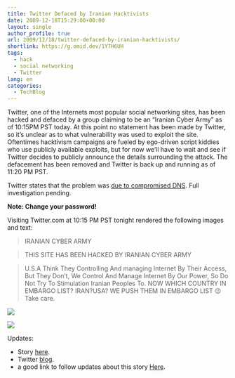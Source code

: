```yaml
---
title: Twitter Defaced by Iranian Hacktivists
date: 2009-12-18T15:29:00+00:00
layout: single
author_profile: true
url: 2009/12/18/twitter-defaced-by-iranian-hacktivists/
shortlink: https://g.omid.dev/1Y7H6UH
tags:
  - hack
  - social networking
  - Twitter
lang: en
categories: 
  - TechBlog
---
```

Twitter, one of the Internets most popular social networking sites, has been hacked and defaced by a group claiming to be an “Iranian Cyber Army” as of 10:15PM PST today. At this point no statement has been made by Twitter, so it’s unclear as to what vulnerability was used to exploit the site. Oftentimes hacktivism campaigns are fueled by ego-driven script kiddies who use publicly available exploits, but for now we’ll have to wait and see if Twitter decides to publicly announce the details surrounding the attack. The defacement has been removed and Twitter is back up and running as of 11:20 PM PST.

Twitter states that the problem was [due to compromised DNS](http://status.twitter.com/post/288586541/working-on-site-outage). Full investigation pending.

**Note: Change your password!**

Visiting Twitter.com at 10:15 PM PST tonight rendered the following images and text:

> IRANIAN CYBER ARMY

> THIS SITE HAS BEEN HACKED BY IRANIAN CYBER ARMY

> U.S.A Think They Controlling And managing Internet By Their Access, But They Don’t, We Control And Manage Internet By Our Power, So Do Not Try To Stimulation Iranian Peoples To. NOW WHICH COUNTRY IN EMBARGO LIST? IRAN?USA? WE PUSH THEM IN EMBARGO LIST 😉 Take care.

[![](http://4.bp.blogspot.com/_vaUVXcmC3OI/SyuYLKD-V0I/AAAAAAAAAZU/VZcDG87eZXg/s400/4194607094_99eae40088_o.png)](http://4.bp.blogspot.com/_vaUVXcmC3OI/SyuYLKD-V0I/AAAAAAAAAZU/VZcDG87eZXg/s1600-h/4194607094_99eae40088_o.png)

[![](http://4.bp.blogspot.com/_vaUVXcmC3OI/SyuYOjTATGI/AAAAAAAAAZc/7lZQjGOhXts/s400/4193845275_bea7afdd32_b.jpg)](http://4.bp.blogspot.com/_vaUVXcmC3OI/SyuYOjTATGI/AAAAAAAAAZc/7lZQjGOhXts/s1600-h/4193845275_bea7afdd32_b.jpg)

  
Updates:

*   Story [here](http://bits.blogs.nytimes.com/2009/12/18/twitter-disrupted-by-web-attack/?scp=7&sq=computer&st=cse). 
*   Twitter [blog](http://blog.twitter.com/2009/12/dns-disruption.html).
*   a good link to follow updates about this story [Here](http://www.techcrunch.com/2009/12/17/twitter-reportedly-hacked-by-iranian-cyber-army/).